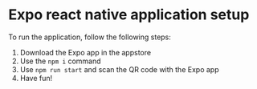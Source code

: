 # Expo react native application setup

To run the application, follow the following steps: 

1. Download the Expo app in the appstore
2. Use the ``` npm i ``` command
3. Use ```npm run start``` and scan the QR code with the Expo app
4. Have fun!